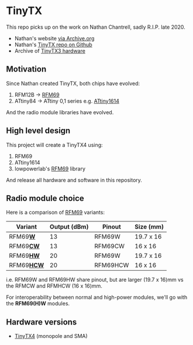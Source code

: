 # TinyTX

This repo picks up on the work on Nathan Chantrell, sadly R.I.P. late 2020.

* Nathan's website [via Archive.org](https://web.archive.org/web/20150202220320/http://nathan.chantrell.net/tinytx-wireless-sensor/)
* Nathan's [TinyTX repo on Github](https://github.com/nathanchantrell/TinyTX)
* Archive of [TinyTX3 hardware](TinyTX3/)

## Motivation

Since Nathan created TinyTX, both chips have evolved:

1. RFM12B -> [RFM69](https://www.hoperf.com/modules/rf_transceiver/index.html)
2. ATtiny84 -> ATtiny 0,1 series e.g. [ATtiny1614](https://ww1.microchip.com/downloads/en/DeviceDoc/ATtiny1614-16-17-DataSheet-DS40002204A.pdf)

And the radio module libraries have evolved.

## High level design

This project will create a TinyTX4 using:

1. RFM69
2. ATtiny1614
3. lowpowerlab's [RFM69](https://github.com/lowpowerlab/rfm69) library

And release all hardware and software in this repository.

## Radio module choice

Here is a comparison of [RFM69](https://www.hoperf.com/modules/rf_transceiver/index.html) variants:

Variant|Output (dBm)|Pinout|Size (mm)
---|---|---|---
RFM69[**W**](https://www.hoperf.com/modules/rf_transceiver/RFM69W.html)|13|RFM69W|19.7 x 16
RFM69[**CW**](https://www.hoperf.com/modules/rf_transceiver/RFM69C.html)|13|RFM69CW|16 x 16
RFM69[**HW**](https://www.hoperf.com/%20modules/rf_transceiver/RFM69HW.html)|20|RFM69W|19.7 x 16
RFM69[**HCW**](https://www.hoperf.com/modules/rf_transceiver/RFM69HCW.html)|20|RFM69HCW|16 x 16

i.e. RFM69W and RFM69HW share pinout, but are larger (19.7 x 16)mm vs the RFMCW and RFMHCW (16 x 16)mm.

For interoperability between normal and high-power modules, we'll go with the **RFM69(H)W** modules.

## Hardware versions

* [TinyTX4](hardware/TinyTX4) (monopole and SMA)
